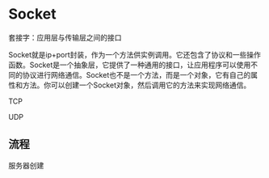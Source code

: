 # Socket

套接字：应用层与传输层之间的接口

Socket就是ip+port封装，作为一个方法供实例调用。它还包含了协议和一些操作函数。Socket是一个抽象层，它提供了一种通用的接口，让应用程序可以使用不同的协议进行网络通信。Socket也不是一个方法，而是一个对象，它有自己的属性和方法。你可以创建一个Socket对象，然后调用它的方法来实现网络通信。

TCP

UDP

## 流程

服务器创建

